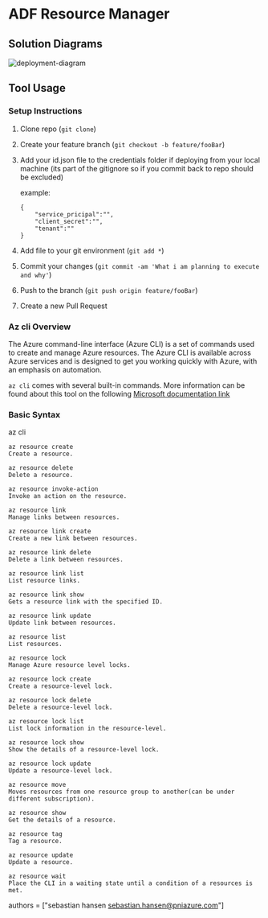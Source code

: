 
# ADF Resource Manager

## Solution Diagrams

![deployment-diagram]

## Tool Usage

### Setup Instructions
1. Clone repo (`git clone`)
2. Create your feature branch (`git checkout -b feature/fooBar`)
3. Add your id.json file to the credentials folder if deploying from your local machine (its part of the gitignore so if you commit back to repo should be excluded)

    example:
    ```
    {
        "service_pricipal":"",
        "client_secret":"",
        "tenant":""
    }
    ```

4. Add file to your git environment (`git add *`) 
5. Commit your changes (`git commit -am 'What i am planning to execute and why'`)
6. Push to the branch (`git push origin feature/fooBar`)
7. Create a new Pull Request


### Az cli Overview

The Azure command-line interface (Azure CLI) is a set of commands used to create and manage Azure resources. The Azure CLI is available across Azure services and is designed to get you working quickly with Azure, with an emphasis on automation.

`az cli` comes with several built-in commands. 
More information can be found about this tool on the following [Microsoft documentation link](https://learn.microsoft.com/en-us/cli/azure/resource?view=azure-cli-latest#az-resource-create)

### Basic Syntax 
az cli
```
az resource create
Create a resource.

az resource delete
Delete a resource.

az resource invoke-action
Invoke an action on the resource.

az resource link
Manage links between resources.

az resource link create
Create a new link between resources.

az resource link delete
Delete a link between resources.

az resource link list
List resource links.

az resource link show
Gets a resource link with the specified ID.

az resource link update
Update link between resources.

az resource list
List resources.

az resource lock
Manage Azure resource level locks.

az resource lock create
Create a resource-level lock.

az resource lock delete
Delete a resource-level lock.

az resource lock list
List lock information in the resource-level.

az resource lock show
Show the details of a resource-level lock.

az resource lock update
Update a resource-level lock.

az resource move
Moves resources from one resource group to another(can be under different subscription).

az resource show
Get the details of a resource.

az resource tag
Tag a resource.

az resource update
Update a resource.

az resource wait
Place the CLI in a waiting state until a condition of a resources is met.
   ```

[deployment-diagram]: https://lucid.app/publicSegments/view/2d06c63f-a0ef-445f-a0e7-f9cde79ccfcb/image.png




authors = ["sebastian hansen <sebastian.hansen@pniazure.com>"]